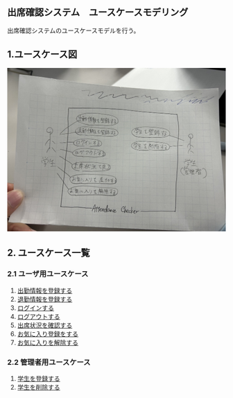 ## 出席確認システム　ユースケースモデリング

出席確認システムのユースケースモデルを行う。

## 1.ユースケース図

<img src="image/UC.jpg">

## 2. ユースケース一覧
### 2.1 ユーザ用ユースケース
1. [出勤情報を登録する](./RegisterAttendInfo.md)
2. [退勤情報を登録する](./RegisterLeaveInfo.md)
3. [ログインする](./TaskHattori.md)
4. [ログアウトする](./TaskHattori.md)
5. [出席状況を確認する](./usecase_attend.md)
6. [お気に入り登録をする](./FavoritesResister.md)
7. [お気に入りを解除する](./FavoritesCanceller.md)

### 2.2 管理者用ユースケース
1. [学生を登録する](./usecase06.md)
2. [学生を削除する](./usecase06.md)
